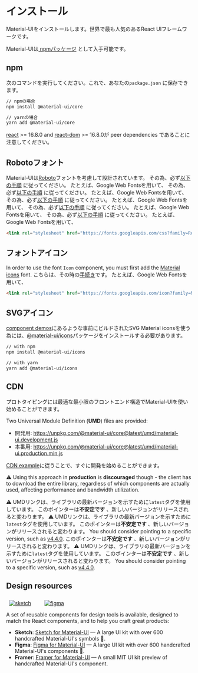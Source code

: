 # インストール

<p class="description">Material-UIをインストールします。世界で最も人気のあるReact UIフレームワークです。</p>

Material-UIは[ npmパッケージ](https://www.npmjs.com/package/@material-ui/core) として入手可能です。

## npm

次のコマンドを実行してください。これで、あなたの`package.json` に保存できます。

```sh
// npmの場合
npm install @material-ui/core

// yarnの場合
yarn add @material-ui/core
```

[react](https://www.npmjs.com/package/react) >= 16.8.0 and [react-dom](https://www.npmjs.com/package/react-dom) >= 16.8.0が peer dependencies であることに注意してください。

## Robotoフォント

Material-UIは[Roboto](https://fonts.google.com/specimen/Roboto)フォントを考慮して設計されています。 その為、必ず[以下の手順](/components/typography/#general) に従ってください。 たとえば、Google Web Fontsを用いて、 その為、必ず[以下の手順](/components/typography/#general) に従ってください。 たとえば、Google Web Fontsを用いて、 その為、必ず[以下の手順](/components/typography/#general) に従ってください。 たとえば、Google Web Fontsを用いて、 その為、必ず[以下の手順](/components/typography/#general) に従ってください。 たとえば、Google Web Fontsを用いて、 その為、必ず[以下の手順](/components/typography/#general) に従ってください。 たとえば、Google Web Fontsを用いて、

```html
<link rel="stylesheet" href="https://fonts.googleapis.com/css?family=Roboto:300,400,500,700&display=swap" />
```

## フォントアイコン

In order to use the font `Icon` component, you must first add the [Material icons](https://material.io/tools/icons/) font. こちらは、その時の[手続き](/components/icons/#font-icons)です。 たとえば、Google Web Fontsを用いて、

```html
<link rel="stylesheet" href="https://fonts.googleapis.com/icon?family=Material+Icons" />
```

## SVGアイコン

[component demos](/components/icons/)にあるような事前にビルドされたSVG Material iconsを使う為には、[@material-ui/icons](https://www.npmjs.com/package/@material-ui/icons)パッケージをインストールする必要があります。

```sh
// with npm
npm install @material-ui/icons

// with yarn
yarn add @material-ui/icons
```

## CDN

プロトタイピングには最適な最小限のフロントエンド構造でMaterial-UIを使い始めることができます。

Two Universal Module Definition (**UMD**) files are provided:

- 開発用: https://unpkg.com/@material-ui/core@latest/umd/material-ui.development.js
- 本番用: https://unpkg.com/@material-ui/core@latest/umd/material-ui.production.min.js

[CDN example](https://github.com/mui-org/material-ui/tree/master/examples/cdn)に従うことで、すぐに開発を始めることができます。

⚠️ Using this approach in **production** is **discouraged** though - the client has to download the entire library, regardless of which components are actually used, affecting performance and bandwidth utilization.

⚠️ UMDリンクは、ライブラリの最新バージョンを示すために`latest`タグを使用しています。 このポインターは**不安定です** 、新しいバージョンがリリースされると変わります。 ⚠️ UMDリンクは、ライブラリの最新バージョンを示すために`latest`タグを使用しています。 このポインターは**不安定です** 、新しいバージョンがリリースされると変わります。 You should consider pointing to a specific version, such as [v4.4.0](https://unpkg.com/@material-ui/core@4.4.0/umd/material-ui.development.js). このポインターは**不安定です** 、新しいバージョンがリリースされると変わります。 ⚠️ UMDリンクは、ライブラリの最新バージョンを示すために`latest`タグを使用しています。 このポインターは**不安定です** 、新しいバージョンがリリースされると変わります。 You should consider pointing to a specific version, such as [v4.4.0](https://unpkg.com/@material-ui/core@4.4.0/umd/material-ui.development.js).

## Design resources

<a href="https://material-ui.com/store/items/sketch-react/?utm_source=docs&utm_medium=referral&utm_campaign=installation-sketch" style="margin-left: 8px; margin-top: 8px; display: inline-block;"><img src="/static/images/download-sketch.svg" alt="sketch" /></a>
<a href="https://material-ui.com/store/items/figma-react/?utm_source=docs&utm_medium=referral&utm_campaign=installation-figma" style="margin-left: 32px; margin-top: 8px; display: inline-block;"><img src="/static/images/download-figma.svg" alt="figma" /></a>

A set of reusable components for design tools is available, designed to match the React components, and to help you craft great products:

- <strong x-id="1">Sketch</strong>: [Sketch for Material-UI](https://material-ui.com/store/items/sketch-react/?utm_source=docs&utm_medium=referral&utm_campaign=related-projects-sketch) — A large UI kit with over 600 handcrafted Material-UI's symbols 💎.
- <strong x-id="1">Figma</strong>: [Figma for Material-UI](https://material-ui.com/store/items/figma-react/?utm_source=docs&utm_medium=referral&utm_campaign=related-projects-sketch) — A large UI kit with over 600 handcrafted Material-UI's components 🎨.
- <strong x-id="1">Framer</strong>: [Framer for Material-UI](https://packages.framer.com/package/material-ui/material-ui) — A small MIT UI kit preview of handcrafted Material-UI's component.